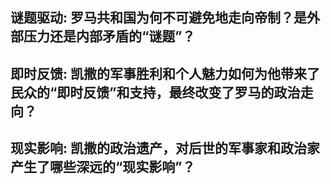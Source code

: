 ## 谜题驱动: 罗马共和国为何不可避免地走向帝制？是外部压力还是内部矛盾的“谜题”？
## 即时反馈: 凯撒的军事胜利和个人魅力如何为他带来了民众的“即时反馈”和支持，最终改变了罗马的政治走向？
## 现实影响: 凯撒的政治遗产，对后世的军事家和政治家产生了哪些深远的“现实影响”？